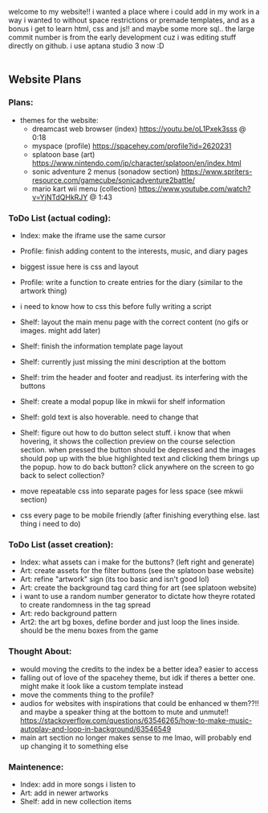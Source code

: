 welcome to my website!! i wanted a place where i could add in my work in a way i wanted to without space restrictions or premade templates, and as a bonus i get to learn html, css and js!! and maybe some more sql..
the large commit number is from the early development cuz i was editing stuff directly on github. i use aptana studio 3 now :D
<br /><br />
## Website Plans
### Plans:
- themes for the website:
  - dreamcast web browser (index) https://youtu.be/oL1Pxek3sss @ 0:18
  - myspace (profile) https://spacehey.com/profile?id=2620231
  - splatoon base (art) https://www.nintendo.com/jp/character/splatoon/en/index.html
  - sonic adventure 2 menus (sonadow section) https://www.spriters-resource.com/gamecube/sonicadventure2battle/
  - mario kart wii menu (collection) https://www.youtube.com/watch?v=YjNTdQHkRJY @ 1:43

### ToDo List (actual coding):
- Index: make the iframe use the same cursor
- Profile: finish adding content to the interests, music, and diary pages
 - biggest issue here is css and layout
- Profile: write a function to create entries for the diary (similar to the artwork thing)
 - i need to know how to css this before fully writing a script
- Shelf: layout the main menu page with the correct content (no gifs or images. might add later)
- Shelf: finish the information template page layout
- Shelf: currently just missing the mini description at the bottom
- Shelf: trim the header and footer and readjust. its interfering with the buttons
- Shelf: create a modal popup like in mkwii for shelf information
- Shelf: gold text is also hoverable. need to change that
- Shelf: figure out how to do button select stuff. i know that when hovering, it shows the collection preview on the course selection section. when pressed the button should be depressed and the images should pop up with the blue highlighted text and clicking them brings up the popup. how to do back button? click anywhere on the screen to go back to select collection?

- move repeatable css into separate pages for less space (see mkwii section)
- css every page to be mobile friendly (after finishing everything else. last thing i need to do)

### ToDo List (asset creation):
- Index: what assets can i make for the buttons? (left right and generate)
- Art: create assets for the filter buttons (see the splatoon base website)
- Art: refine "artwork" sign (its too basic and isn't good lol)
- Art: create the background tag card thing for art (see splatoon website)
 - i want to use a random number generator to dictate how theyre rotated to create randomness in the tag spread
- Art: redo background pattern
- Art2: the art bg boxes, define border and just loop the lines inside. should be the menu boxes from the game

### Thought About:
- would moving the credits to the index be a better idea? easier to access
- falling out of love of the spacehey theme, but idk if theres a better one. might make it look like a custom template instead
- move the comments thing to the profile?
- audios for websites with inspirations that could be enhanced w them??!! and maybe a speaker thing at the bottom to mute and unmute!! https://stackoverflow.com/questions/63546265/how-to-make-music-autoplay-and-loop-in-background/63546549
- main art section no longer makes sense to me lmao, will probably end up changing it to something else

### Maintenence:
- Index: add in more songs i listen to
- Art: add in newer artworks
- Shelf: add in new collection items
